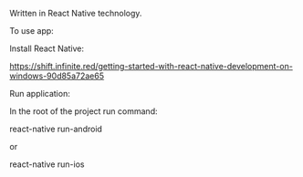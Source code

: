 Written in React Native technology.

To use app:

Install React Native: 

https://shift.infinite.red/getting-started-with-react-native-development-on-windows-90d85a72ae65

Run application:

In the root of the project run command:

react-native run-android

or

react-native run-ios
